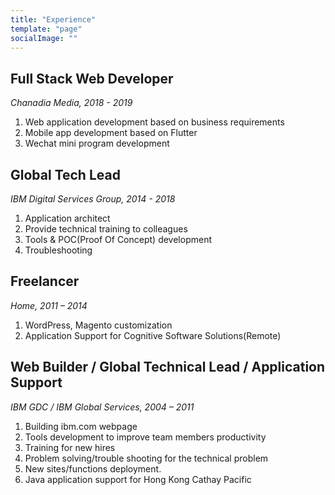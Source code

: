 ```yaml
---
title: "Experience"
template: "page"
socialImage: ""
---
```


## Full Stack Web Developer

_Chanadia Media, 2018 - 2019_

1.  Web application development based on business requirements
2.  Mobile app development based on Flutter
3.  Wechat mini program development

## Global Tech Lead

_IBM Digital Services Group, 2014 - 2018_

1. Application architect
2. Provide technical training to colleagues
3. Tools & POC(Proof Of Concept) development
4. Troubleshooting

## Freelancer

_Home, 2011 – 2014_

1. WordPress, Magento customization
2. Application Support for Cognitive Software Solutions(Remote)

## Web Builder / Global Technical Lead / Application Support

_IBM GDC / IBM Global Services, 2004 – 2011_

1. Building ibm.com webpage
2. Tools development to improve team members productivity
3. Training for new hires
4. Problem solving/trouble shooting for the technical problem
5. New sites/functions deployment.
6. Java application support for Hong Kong Cathay Pacific
